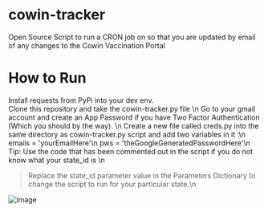 # cowin-tracker
Open Source Script to run a CRON job on so that you are updated by email of any changes to the Cowin Vaccination Portal 

# How to Run
Install requests from PyPi into your dev env.\
Clone this repository and take the cowin-tracker.py file \n
Go to your gmail account and create an App Password if you have Two Factor Authentication (Which you should by the way). \n
Create a new file called creds.py into the same directory as cowin-tracker.py script and add two variables in it :\n
emails = 'yourEmailHere'\n
pws = 'theGoogleGeneratedPasswordHere'\n
Tip: Use the code that has been commented out in the script if you do not know what your state_id is \n
> Replace the state_id parameter value in the Parameters Dictionary to change the script to run for your particular state.\n

![image](https://user-images.githubusercontent.com/37734939/116748223-beb0dc00-aa1c-11eb-8ee1-326d280a15c4.png)

